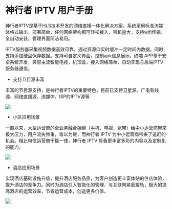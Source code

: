 # 神行者 IPTV 用户手册

神行者IPTV是基于HLS技术开发的网络直播一体化解决方案，系统采用标准流媒体格式输出，部署简单，任何网络架构都可轻松接入，带机量大，支持wifi传输，全自动安装，管理界面简洁易用。

IPTV服务器采集视频数据高效可靠，通过资源口实时缓冲一定时间内数据，同时支持添加硬盘保存数据。支持可自定义界面，控制apk信息展示。终端 APP基于安卓系统开发，兼容主流智能电视，机顶盒，接入网络简单，自动实现与后端IPTV服务器通信。

- 支持节目源丰富

丰富的节目源支持，是神行者IPTV的重要特色，目前已支持卫星源、广电有线源、网络直播源、流媒体、ISP的IPTV源等

![](http://static.toughcloud.net/toughsms/tc_20180702101712_1.png)


- 小区应用场景

一直以来，大型运营商的全业务融合捆绑（手机，电视，宽带）给中小运营商带来极大压力，用户流失惨重，难以为继，而神行者 IPTV 为中小运营商带来了追赶的机会。相比电信运营商千篇一律，神行者 IPTV 具备更丰富多彩的内容以及定制化的能力。

![](http://static.toughcloud.net/toughsms/tc_20180702102230_3.png)


- 酒店应用场景

实现酒店基础设施升级，提升酒店服务品质，为客户创造更丰富体贴的住店体验，提升酒店的竞争力。同时为酒店引入智能化的管理，与互联网紧密接轨，极大的提高酒店的运营效率，节省运营成本，创造更多价值。

![](http://static.toughcloud.net/toughsms/tc_20180702102534_4.png)